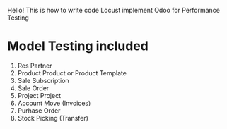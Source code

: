 Hello! This is how to write code Locust implement Odoo for Performance Testing
# Model Testing included
1. Res Partner
2. Product Product or Product Template
3. Sale Subscription
4. Sale Order
5. Project Project
6. Account Move (Invoices)
7. Purhase Order 
8. Stock Picking (Transfer)
